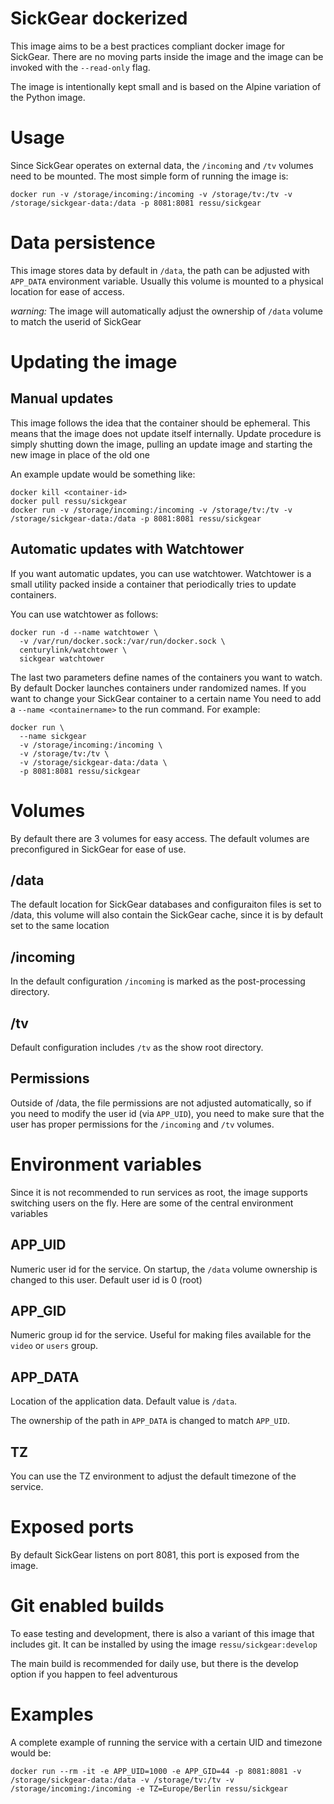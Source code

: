 # SickGear dockerized

This image aims to be a best practices compliant docker image for SickGear.
There are no moving parts inside the image and the image can be invoked with
the `--read-only` flag.

The image is intentionally kept small and is based on the Alpine variation of
the Python image.

# Usage

Since SickGear operates on external data, the `/incoming` and `/tv` volumes
need to be mounted. The most simple form of running the image is:

```
docker run -v /storage/incoming:/incoming -v /storage/tv:/tv -v /storage/sickgear-data:/data -p 8081:8081 ressu/sickgear
```

# Data persistence

This image stores data by default in `/data`, the path can be adjusted with
`APP_DATA` environment variable. Usually this volume is mounted to a physical
location for ease of access.

*warning:* The image will automatically adjust the ownership of `/data` volume
to match the userid of SickGear

# Updating the image

## Manual updates

This image follows the idea that the container should be ephemeral. This means that the image does not update itself internally. Update procedure is simply shutting down the image, pulling an update image and starting the new image in place of the old one

An example update would be something like:
```
docker kill <container-id>
docker pull ressu/sickgear
docker run -v /storage/incoming:/incoming -v /storage/tv:/tv -v /storage/sickgear-data:/data -p 8081:8081 ressu/sickgear
```

## Automatic updates with Watchtower

If you want automatic updates, you can use watchtower. Watchtower is a small utility packed inside a container that periodically tries to update containers.

You can use watchtower as follows:
```
docker run -d --name watchtower \
  -v /var/run/docker.sock:/var/run/docker.sock \
  centurylink/watchtower \
  sickgear watchtower
```

The last two parameters define names of the containers you want to watch. By default Docker launches containers under randomized names. If you want to change your SickGear container to a certain name You need to add a `--name <containername>` to the run command. For example:
```
docker run \
  --name sickgear
  -v /storage/incoming:/incoming \
  -v /storage/tv:/tv \
  -v /storage/sickgear-data:/data \
  -p 8081:8081 ressu/sickgear
```

# Volumes

By default there are 3 volumes for easy access. The default volumes are
preconfigured in SickGear for ease of use.

## /data

The default location for SickGear databases and configuraiton files is set to
/data, this volume will also contain the SickGear cache, since it is by default
set to the same location

## /incoming

In the default configuration `/incoming` is marked as the post-processing
directory.

## /tv

Default configuration includes `/tv` as the show root directory.

## Permissions

Outside of /data, the file permissions are not adjusted automatically, so if you need
to modify the user id (via `APP_UID`), you need to make sure that the user has
proper permissions for the `/incoming` and `/tv` volumes.

# Environment variables

Since it is not recommended to run services as root, the image supports
switching users on the fly. Here are some of the central environment variables

## APP_UID

Numeric user id for the service. On startup, the `/data` volume ownership is
changed to this user. Default user id is 0 (root)

## APP_GID

Numeric group id for the service. Useful for making files available for the
`video` or `users` group.

## APP_DATA

Location of the application data. Default value is `/data`.

The ownership of the path in `APP_DATA` is changed to match `APP_UID`.

## TZ

You can use the TZ environment to adjust the default timezone of the service.

# Exposed ports

By default SickGear listens on port 8081, this port is exposed from the image.

# Git enabled builds

To ease testing and development, there is also a variant of this image that
includes git. It can be installed by using the image `ressu/sickgear:develop`

The main build is recommended for daily use, but there is the develop option if
you happen to feel adventurous

# Examples

A complete example of running the service with a certain UID and timezone would be:

```
docker run --rm -it -e APP_UID=1000 -e APP_GID=44 -p 8081:8081 -v /storage/sickgear-data:/data -v /storage/tv:/tv -v /storage/incoming:/incoming -e TZ=Europe/Berlin ressu/sickgear
```
